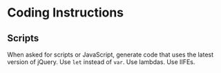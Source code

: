 # Coding Instructions

## Scripts

When asked for scripts or JavaScript, generate code that uses the latest version of jQuery.
Use `let` instead of `var`.
Use lambdas.
Use IIFEs.
